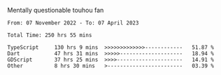 Mentally questionable touhou fan

<!--START_SECTION:waka-->

```text
From: 07 November 2022 - To: 07 April 2023

Total Time: 250 hrs 55 mins

TypeScript     130 hrs 9 mins  >>>>>>>>>>>>>------------   51.87 %
Dart           47 hrs 31 mins  >>>>>--------------------   18.94 %
GDScript       37 hrs 25 mins  >>>>---------------------   14.91 %
Other          8 hrs 30 mins   >------------------------   03.39 %
```

<!--END_SECTION:waka-->
